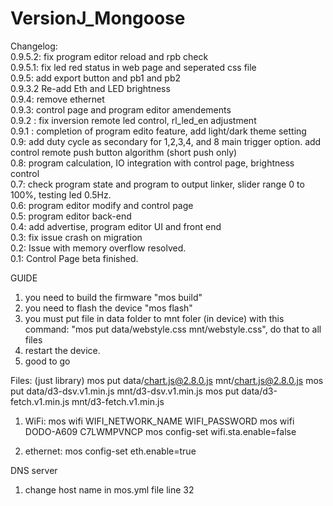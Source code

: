 # VersionJ_Mongoose

Changelog:<br />
0.9.5.2: fix program editor reload and rpb check<br>
0.9.5.1: fix led red status in web page and seperated css file<br>
0.9.5: add export button and pb1 and pb2 <br>
0.9.3.2 Re-add Eth and LED brightness<br>
0.9.4: remove ethernet<br>
0.9.3: control page and program editor amendements<br>
0.9.2 : fix inversion remote led control, rl_led_en adjustment<br>
0.9.1 : completion of program edito feature, add light/dark theme setting<br>
0.9: add duty cycle as secondary for 1,2,3,4, and 8 main trigger option. add control remote push button algorithm (short push only)<br>
0.8: program calculation, IO integration with control page, brightness control <br>
0.7: check program state and program to output linker, slider range 0 to 100%, testing led 0.5Hz. <br>
0.6: program editor modify and control page<br>
0.5: program editor back-end<br/>
0.4: add advertise, program editor UI and front end <br/>
0.3: fix issue crash on migration <br/>
0.2: Issue with memory overflow resolved.<br />
0.1: Control Page beta finished.<br />

GUIDE
1. you need to build the firmware "mos build"
2. you need to flash the device "mos flash"
3. you must put file in data folder to mnt foler (in device) with this command: "mos put data/webstyle.css mnt/webstyle.css", do that to all files
4. restart the device.
5. good to go

Files: (just library)
mos put data/chart.js@2.8.0.js mnt/chart.js@2.8.0.js
mos put data/d3-dsv.v1.min.js mnt/d3-dsv.v1.min.js
mos put data/d3-fetch.v1.min.js mnt/d3-fetch.v1.min.js

1. WiFi:
mos wifi WIFI_NETWORK_NAME WIFI_PASSWORD
mos wifi DODO-A609 C7LWMPVNCP
mos config-set wifi.sta.enable=false

2. ethernet:
mos config-set eth.enable=true

DNS server
1. change host name in mos.yml file line 32
